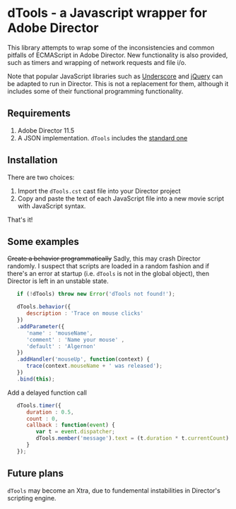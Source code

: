 # dTools - a Javascript wrapper for Adobe Director
   
This library attempts to wrap some of the inconsistencies and common pitfalls
of ECMAScript in Adobe Director. New functionality is also provided, such as
timers and wrapping of network requests and file i/o.

Note that popular JavaScript libraries such as [Underscore](http://documentcloud.github.com/underscore) and [jQuery](http://jquery.org) can be adapted
to run in Director. This is not a replacement for them, although it includes some of their functional programming functionality.

## Requirements

1. Adobe Director 11.5
1. A JSON implementation. `dTools` includes the [standard one](https://github.com/douglascrockford/JSON-js/blob/master/json2.js)

## Installation

There are two choices:

1. Import the `dTools.cst` cast file into your Director project
1.  Copy and paste the text of each JavaScript file into a new movie script with JavaScript syntax.
   
That's it!

## Some examples

<del>Create a behavior programmatically</del>
Sadly, this may crash Director randomly. I suspect that scripts are loaded in a random fashion
and if there's an error at startup (i.e. `dTools` is not in the global object), then Director
is left in an unstable state.

```javascript
   if (!dTools) throw new Error('dTools not found!');

   dTools.behavior({
      description : 'Trace on mouse clicks'
   })
   .addParameter({
      'name' : 'mouseName',
      'comment' : 'Name your mouse' ,
      'default' : 'Algernon'
   })
   .addHandler('mouseUp', function(context) {
      trace(context.mouseName + ' was released');
   })
   .bind(this);
```

Add a delayed function call

```javascript
   dTools.timer({
      duration : 0.5,
      count : 0,      
      callback : function(event) {
         var t = event.dispatcher;
         dTools.member('message').text = (t.duration * t.currentCount) + ' seconds have elapsed';
      }
   });
```   

## Future plans

`dTools` may become an Xtra, due to fundemental instabilities in Director's scripting engine.